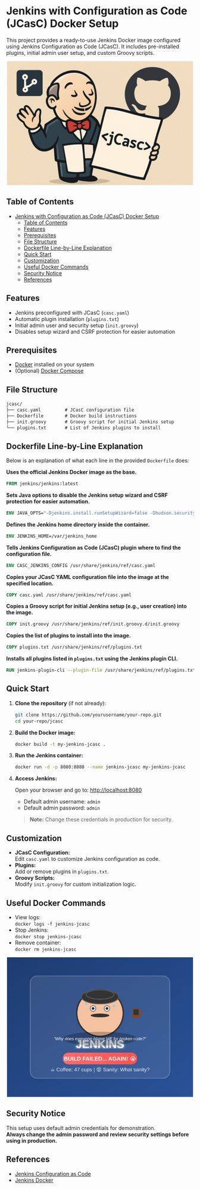 # Jenkins with Configuration as Code (JCasC) Docker Setup

This project provides a ready-to-use Jenkins Docker image configured using Jenkins Configuration as Code (JCasC). It includes pre-installed plugins, initial admin user setup, and custom Groovy scripts.

<div align="center">
  <img src="resources/images/jenkins.gif" alt="jenkins-funny" width="500">
</div>

## Table of Contents

- [Jenkins with Configuration as Code (JCasC) Docker Setup](#jenkins-with-configuration-as-code-jcasc-docker-setup)
  - [Table of Contents](#table-of-contents)
  - [Features](#features)
  - [Prerequisites](#prerequisites)
  - [File Structure](#file-structure)
  - [Dockerfile Line-by-Line Explanation](#dockerfile-line-by-line-explanation)
  - [Quick Start](#quick-start)
  - [Customization](#customization)
  - [Useful Docker Commands](#useful-docker-commands)
  - [Security Notice](#security-notice)
  - [References](#references)

## Features

- Jenkins preconfigured with JCasC (`casc.yaml`)
- Automatic plugin installation (`plugins.txt`)
- Initial admin user and security setup (`init.groovy`)
- Disables setup wizard and CSRF protection for easier automation

## Prerequisites

- [Docker](https://docs.docker.com/get-docker/) installed on your system
- (Optional) [Docker Compose](https://docs.docker.com/compose/)

## File Structure

```
jcasc/
├── casc.yaml         # JCasC configuration file
├── Dockerfile        # Docker build instructions
├── init.groovy       # Groovy script for initial Jenkins setup
└── plugins.txt       # List of Jenkins plugins to install
```

## Dockerfile Line-by-Line Explanation

Below is an explanation of what each line in the provided `Dockerfile` does:

**Uses the official Jenkins Docker image as the base.**

```dockerfile
FROM jenkins/jenkins:latest
```
**Sets Java options to disable the Jenkins setup wizard and CSRF protection for easier automation.**

```dockerfile
ENV JAVA_OPTS="-Djenkins.install.runSetupWizard=false -Dhudson.security.csrf.GlobalCrumbIssuerConfiguration.DISABLE_CSRF_PROTECTION=true"
```
**Defines the Jenkins home directory inside the container.**

```dockerfile
ENV JENKINS_HOME=/var/jenkins_home
```
**Tells Jenkins Configuration as Code (JCasC) plugin where to find the configuration file.**

```dockerfile
ENV CASC_JENKINS_CONFIG /usr/share/jenkins/ref/casc.yaml
```
**Copies your JCasC YAML configuration file into the image at the specified location.**

```dockerfile
COPY casc.yaml /usr/share/jenkins/ref/casc.yaml
```
**Copies a Groovy script for initial Jenkins setup (e.g., user creation) into the image.**

```dockerfile
COPY init.groovy /usr/share/jenkins/ref/init.groovy.d/init.groovy
```
**Copies the list of plugins to install into the image.**

```dockerfile
COPY plugins.txt /usr/share/jenkins/ref/plugins.txt
```
**Installs all plugins listed in `plugins.txt` using the Jenkins plugin CLI.**

```dockerfile
RUN jenkins-plugin-cli --plugin-file /usr/share/jenkins/ref/plugins.txt
```

## Quick Start

1. **Clone the repository** (if not already):

   ```bash
   git clone https://github.com/yourusername/your-repo.git
   cd your-repo/jcasc
   ```

2. **Build the Docker image:**

   ```bash
   docker build -t my-jenkins-jcasc .
   ```

3. **Run the Jenkins container:**

   ```bash
   docker run -d -p 8080:8080 --name jenkins-jcasc my-jenkins-jcasc
   ```

4. **Access Jenkins:**

   Open your browser and go to: [http://localhost:8080](http://localhost:8080)

   - Default admin username: `admin`
   - Default admin password: `admin`

   > **Note:** Change these credentials in production for security.

## Customization

- **JCasC Configuration:**  
  Edit `casc.yaml` to customize Jenkins configuration as code.
- **Plugins:**  
  Add or remove plugins in `plugins.txt`.
- **Groovy Scripts:**  
  Modify `init.groovy` for custom initialization logic.

## Useful Docker Commands

- View logs:  
  `docker logs -f jenkins-jcasc`
- Stop Jenkins:  
  `docker stop jenkins-jcasc`
- Remove container:  
  `docker rm jenkins-jcasc`


<div align="center">
  <img src="resources/images/jenkins-funny.svg" alt="jenkins-funny" width="500">
</div>

## Security Notice

This setup uses default admin credentials for demonstration.  
**Always change the admin password and review security settings before using in production.**

## References

- [Jenkins Configuration as Code](https://github.com/jenkinsci/configuration-as-code-plugin)
- [Jenkins Docker](https://hub.docker.com/r/jenkins/jenkins)


